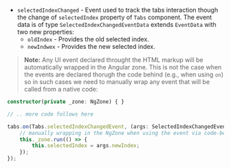 - `selectedIndexChanged` - Event used to track the tabs interaction though the change of `selectedIndex` property of `Tabs` component. The event data is of type `SelectedIndexChangedEventData` extends `EventData` with two new properties:
    - `oldIndex` - Provides the old selected index.
    - `newIndwex` - Provides the new selected index.

<snippet id='tabs-events-ng'/>

> **Note:** Any UI event declared throught the HTML markup will be automatically wrapped in the Angular zone. This is not the case when the events are declared thorugh the code behind (e.g., when using `on`) so in such cases we need to manually wrap any event that will be called from a native code:
```TypeScript
constructor(private _zone: NgZone) { }

// .. more code follows here

tabs.on(Tabs.selectedIndexChangedEvent, (args: SelectedIndexChangedEventData) => {
    // manually wrapping in the NgZone when using the event via code-behind (otherwise this.selectedIndex won't be updated in the UI)
    this._zone.run(() => {
        this.selectedIndex = args.newIndex;
    });
});